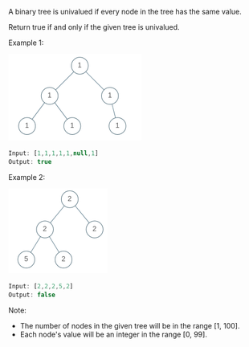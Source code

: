 A binary tree is univalued if every node in the tree has the same value.

Return true if and only if the given tree is univalued.

Example 1:

![示例1](./eg1.png)

``` javascript
Input: [1,1,1,1,1,null,1]
Output: true
```

Example 2:

![示例2](./eg2.png)

``` javascript
Input: [2,2,2,5,2]
Output: false
```

Note:

- The number of nodes in the given tree will be in the range [1, 100].
- Each node's value will be an integer in the range [0, 99].

